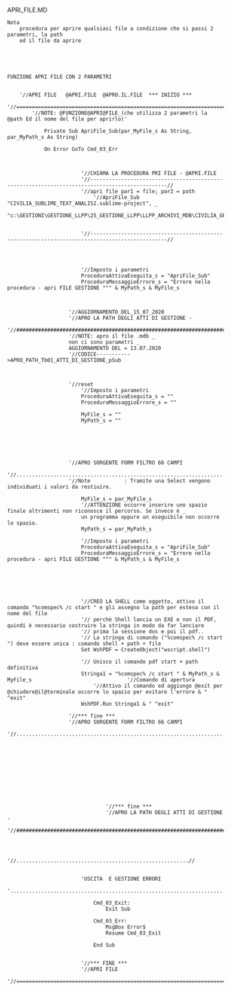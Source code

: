 APRI_FILE.MD


	Nota
		procedura per aprire qualsiasi file a condizione che si passi 2 parametri, la path
		ed il file da aprire





	FUNZIONE APRI FILE CON 2 PARAMETRI

		
		'//APRI FILE   @APRI.FILE  @APRO.IL.FILE  *** INIZIO ***
			'//========================================================================================================================================//
			'//NOTE: @FUNZIONE@APRI@FILE_(che utilizza 2 parametri la @path Ed il nome del file per aprirlo)'
			
				Private Sub ApriFile_Sub(par_MyFile_s As String, par_MyPath_s As String)
				
				On Error GoTo Cmd_03_Err
			    	
			    	
			    	
			            	'//CHIAMA LA PROCEDURA PRI FILE - @APRI.FILE
			            	'//-----------------------------------------------------------------------------------------------//
			            	'//apri file par1 = file; par2 = path
			                	'//ApriFile_Sub "CIVILIA_SUBLIME_TEXT_ANALISI.sublime-project", _
			                	"c:\GESTIONI\GESTIONE_LLPP\25_GESTIONE_LLPP\LLPP_ARCHIVI_MDB\CIVILIA_GESTIONE\CIVILIA_TEXT_ANALISI\CIVILIA_ANALISI_SUBLIME_TEXT\PROGETTO_SUBLIME_TEXT\"
			            	
			            	
			            	'//-----------------------------------------------------------------------------------------------//
			            	
			            	
			            	
			             	
			            	'//Imposto i parametri
			            	ProceduraAttivaEseguita_s = "ApriFile_Sub"
			            	ProceduraMessaggioErrore_s = "Errore nella procedura - apri FILE GESTIONE """ & MyPath_s & MyFile_s
			            	
			    	
			    	
			        	'//AGGIORNAMENTO_DEL_15_07_2020
			        	'//APRO LA PATH DEGLI ATTI DI GESTIONE -
			        	'//###########################################################################################################################//
			        	'//NOTE: apro il file .mdb _
			        	non ci sono parametri _
			        	AGGIORNAMENTO DEL = 13.07.2020
			        	'//CODICE----------->APRO_PATH_Tb01_ATTI_DI_GESTIONE_pSub
			        	
			        	
			        	
			        	'//reset
			            	'//Imposto i parametri
			            	ProceduraAttivaEseguita_s = ""
			            	ProceduraMessaggioErrore_s = ""
			            	
			            	MyFile_s = ""
			            	MyPath_s = ""
			            	
			        	
			                    	
			        	
			         	
			        	
			        	'//APRO SORGENTE FORM FILTRO 66 CAMPI
			        	'//.....................................................................................................
			        	'//Note           : Tramite una Select vengono individuati i valori da restiuire.
			           	
			            	MyFile_s = par_MyFile_s
			            	'//ATTENZIONE occorre inserire uno spazio finale altrimenti non riconosce il percorso. Se invece è _
			               	un programma oppure un eseguibile non occorre lo spazio.
			            	MyPath_s = par_MyPath_s
			           	
			            	'//Imposto i parametri
			            	ProceduraAttivaEseguita_s = "ApriFile_Sub"
			            	ProceduraMessaggioErrore_s = "Errore nella procedura - apri FILE GESTIONE """ & MyPath_s & MyFile_s
			            	
			            	
			        	
			          	
			             	
			            	
			            	'//CREO LA SHELL come oggetto, attivo il comando "%comspec% /c start " e gli assegno la path per estesa con il nome del file
			            	'// perchè Shell lancia un EXE e non il PDF, quindi è necessario costruire la stringa in modo da far lanciare
			            	'// prima la sessione dos e poi il pdf..
			            	'// La stringa di comando ("%comspec% /c start ") deve essere unica : comando shell + path + file
			            	Set WshPDF = CreateObject("wscript.shell")
			            	
			            	'// Unisco il comando pdf start + path definitiva
			            	Stringa1 = "%comspec% /c start " & MyPath_s & MyFile_s                               '//Comando di apertura
			                	'//Attivo il comando ed aggiungo @exit per @chiudere@il@terminale occorre lo spazio per evitare l'errore & " ^exit"
			            	WshPDF.Run Stringa1 & " ^exit"
			        	
			        	'//*** fine ***
			        	'//APRO SORGENTE FORM FILTRO 66 CAMPI
			        	'//.....................................................................................................
			 	
			                    	
				
				
									
									
									
									
									
								        	
									
									'//*** fine ***
									'//APRO LA PATH DEGLI ATTI DI GESTIONE -
									'//###########################################################################################################################//
									
									
								        	
								    	'//........................................................//
									
									
							'USCITA  E GESTIONE ERRORI
							'..............................................................................................................
								
								Cmd_03_Exit:
							    	Exit Sub
								
								Cmd_03_Err:
							    	MsgBox Error$
							    	Resume Cmd_03_Exit
								
								End Sub
								
								
							'//*** FINE ***
							'//APRI FILE
							'//========================================================================================================================================//
							
